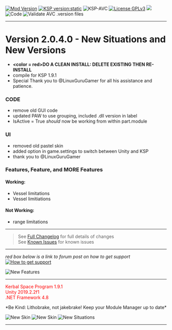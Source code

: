 <!-- ReleaseLayout.md v1.1.2.0
SimpleLogistics! (SLR)
created: 11 Aug 2018
updated: 01 Feb 2020 -->
[![Mod Version][shield:mod:static]][MOD:forum] 
[![KSP version:static][shield:ksp]][KSP:website] ![KSP-AVC][shield:kspavc] [![License GPLv3][shield:license]][LINK:license] [![][LOGO:gplv3]][LINK:license]  
![Code][shield:code] ![Validate AVC .version files][shield:avcvalid]  
***  
# Version 2.0.4.0 - New Situations and New Versions
- <B><color = red>DO A CLEAN INSTALL: DELETE EXISTING THEN RE-INSTALL</color></b>
- compile for KSP 1.9.1
- Special Thank you to @LinuxGuruGamer for all his assistance and patience.
### CODE
- remove old GUI code
- updated PAW to use grouping, included .dll version in label
- IsActive = True *should* now be working from within part.module
### UI
- removed old pastel skin
- added option in game.settings to switch between Unity and KSP
- thank you to @LinuxGuruGamer
### Features, Feature, and MORE Features
#### Working:
- Vessel <Situations> limitations
- Vessel <Control> limitiations
#### Not Working:
- range limitations
***
> See [Full Changelog][MOD:changelog] for full details of changes  
> See [Known Issues][MOD:issues] for known issues   
***  
*red box below is a link to forum post on how to get support*  
[![How to get support][image:get-support]][thread:getsupport]

![][HERO:0]  
***
<p style="color: #FF0000;">Kerbal Space Program 1.9.1<br>
Unity 2019.2.2f1<br>
.NET Framework 4.8</p>
 *Be Kind: Lithobrake, not jakebrake! Keep your Module Manager up to date*

![][HERO:1] ![][HERO:2] ![][HERO:3] 
***
<!-- graphical links to downloads -->

[MOD:license]:      https://github.com/zer0Kerbal/SimpleLogistics/blob/master/LICENSE
[MOD:issues]:       https://github.com/zer0Kerbal/SimpleLogistics/issues
[MOD:known]:        https://github.com/zer0Kerbal/SimpleLogistics/wiki/Known-Issues
[MOD:forum]:        https://forum.kerbalspaceprogram.com/index.php?/topic/191045-*
[MOD:changelog]:    https://raw.githubusercontent.com/zer0Kerbal/SimpleLogistics/master/Changelog.cfg
[KSP:website]:      http://kerbalspaceprogram.com/

[shield:mod:static]: https://img.shields.io/badge/SimpleLogistics%20version-2.0.4.0-orange.svg?style=plastic
[shield:ksp:static]: https://img.shields.io/badge/KSP-1.9.1-blue.svg?style=plastic
[shield:mod:latest]: https://img.shields.io/github/v/release/zer0Kerbal/SimpleLogistics?include_prereleases?style=plastic
[shield:mod]: https://img.shields.io/endpoint?url=https://raw.githubusercontent.com/zer0Kerbal/SimpleLogistics/master/json/mod.json
[shield:ksp]: https://img.shields.io/endpoint?url=https://raw.githubusercontent.com/zer0Kerbal/SimpleLogistics/master/json/ksp.json
[shield:license]: https://img.shields.io/endpoint?url=https://raw.githubusercontent.com/zer0Kerbal/SimpleLogistics/master/json/license.json
[shield:code]: https://img.shields.io/endpoint?url=https://raw.githubusercontent.com/zer0Kerbal/SimpleLogistics/master/json/code.json  
[shield:kspavc]:     https://img.shields.io/badge/KSP-AVC--supported-brightgreen.svg?style=plastic
[shield:avcvalid]:    https://github.com/zer0Kerbal/SimpleLogistics/workflows/Validate%20AVC%20.version%20files/badge.svg  
  
[image:get-support]:    https://i.postimg.cc/vHP6zmrw/image.png

[LINK:license]: https://www.gnu.org/licenses/gpl-3.0-standalone.html "GPLv3"  
[thread:getsupport]: https://forum.kerbalspaceprogram.com/index.php?/topic/83212-*

<!--- license logo urls -->
[LOGO:gplv3]:   https://i.postimg.cc/90kCDs7K/gplv3-48x17.png

<!--- release graphic(s) -->
[HERO:0]: https://i.postimg.cc/GmZ77BYt/Settings2-0-4-0.png "New Features"
[HERO:1]: https://i.postimg.cc/nrRTvMpH/Skin-A2-0-4-0.png "New Skin"
[HERO:2]: https://i.postimg.cc/XNQ2M1FT/Skin-U2-0-4-0.png "New Skin"
[HERO:3]: https://i.postimg.cc/vBLmKmG5/Screen-Msg-New.png "New Situations"

<!--
CC BY-NC-SA-4.0
zer0Kerbal
-->